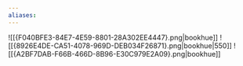 ```yaml
---
aliases:
---
```

![[{F040BFE3-84E7-4E59-8801-28A302EE4447}.png|bookhue]]
![[{8926E4DE-CA51-4078-969D-DEB034F26871}.png|bookhue|550]]
![[{A2BF7DAB-F66B-466D-8B96-E30C979E2A09}.png|bookhue]]